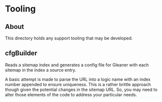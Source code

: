 # Tooling

## About

This directory holds any support tooling that may be developed.

## cfgBuilder

Reads a sitemap index and generates a config file for Gleaner
with each sitemap in the index a source entry.

A basic attempt is made to parse the URL into a logic name with
an index number appended to ensure uniqueness.  This is a rather
brittle approach though given the potential changes in the sitemap
URL.  So, you may need to alter those elements of the code to
address your particular needs.  

